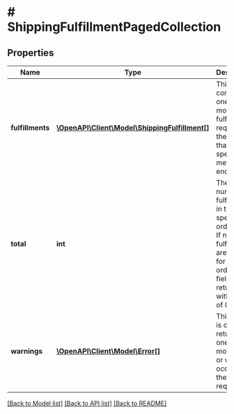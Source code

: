 # # ShippingFulfillmentPagedCollection

## Properties

Name | Type | Description | Notes
------------ | ------------- | ------------- | -------------
**fulfillments** | [**\OpenAPI\Client\Model\ShippingFulfillment[]**](ShippingFulfillment.md) | This array contains one or more fulfillments required for the order that was specified in method endpoint. | [optional] 
**total** | **int** | The total number of fulfillments in the specified order. Note: If no fulfillments are found for the order, this field is returned with a value of 0. | [optional] 
**warnings** | [**\OpenAPI\Client\Model\Error[]**](Error.md) | This array is only returned if one or more errors or warnings occur with the call request. | [optional] 

[[Back to Model list]](../../README.md#documentation-for-models) [[Back to API list]](../../README.md#documentation-for-api-endpoints) [[Back to README]](../../README.md)


